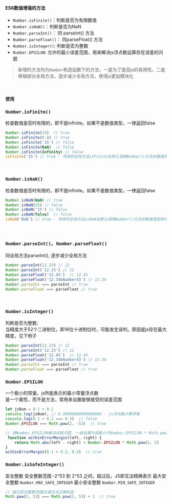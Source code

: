#### ES6数值增强的方法

- `Number.isFinite()`：判断是否为有限数值
- `Number.isNaN()`：判断是否为NaN
- `Number.parseInt()`： 同 parseInt() 方法
- `Number.parseFloat()`： 同parseFloat() 方法
- `Number.isInteger()`: 判断是否为整数
- `Number.EPSILON`: 允许的最小误差范围，用来解决js浮点数运算存在误差的问题


>新增的方法均为`Number`构造函数下的方法，一是为了提高js的易用性。二是移植部分全局方法，逐步减少全局方法，使得js更加模块化

&emsp;
#### 使用
### `Number.isFinite()`
检查数值是否时有限的，即不是infinite。如果不是数值类型，一律返回false
```javascript
Number.isFinite(15)  // true
Number.isFinite(0.8) // true
Number.isFinite('15') // false
Number.isFinite(NaN)  // false
Number.isFinite(Infinity) // false
isFinite('15') // true - 传统的全局方法isFinite会默认调用Number()方法非数值类型转化为数值再判断
```
&emsp;

### `Number.isNaN()`
检查数值是否时有限的，即不是infinite。如果不是数值类型，一律返回false
```javascript
Number.isNaN(NaN) // true
Number.isNaN(15) // false
Number.isNaN('15') // false
Number.isNaN(false)  // false
isNaN('NaN') // true - 传统的全局方法isNaN会默认调用Number()方法非数值类型转化为数值再判断
```
&emsp;

### `Number.parseInt()`、`Number.parseFloat()`
同全局方法parseInt(), 逐步减少全局方法
```javascript
Number.parseInt(12.23) // 12
Number.parseInt('12.23') // 12
Number.parseFloat('12.45')  // 12.45
Number.parseFloat('12.34bNumber43') // 12.34
Number.parseInt === parseInt // true
Number.parseFloat === parseFloat // true
```
&emsp;

### `Number.isInteger()`
判断是否为整数; <br>
当精度大于52个二进制位，即16位十进制位时，可能发生误判。原因是js存在最大精度，见下例子
```javascript
Number.parseInt(12.23) // 12
Number.parseInt('12.23') // 12
Number.parseFloat('12.45')  // 12.45
Number.parseFloat('12.34bNumber43') // 12.34
Number.parseInt === parseInt // true
Number.parseFloat === parseFloat // true
```


### `Number.EPSILON`
一个极小的常量。js所能表示的最小常量浮点数 <br>
是一个属性，而不是方法，常用来设置能够接受的误差范围
```javascript
let jsNum = 0.1 + 0.2
console.log(jsNum); // 0.30000000000000004 - js浮点数计算导致
console.log(0.1 + 0.2 === 0.3)  // false
Number.EPSILON === Math.pow(2, -52)  // true

// 用Number.EPSILON解决误差问题, 一般设置为误差小于Number.EPSILON * Math.pow(2, 2)即认为两个数相等
 function withinErrorMargin(left, right) {
    return Math.abs(left - right) < Number.EPSILON * Math.pow(2, 2)
}
withinErrorMargin(0.1 + 0.2, 0.3)  // true
```


### `Number.isSafeInteger()`
安全整数
安全整数范围 -2^53 到 2^53 之间，超过后，JS即无法精确表示
最大安全整数 `Number.MAX_SAFE_INTEGER`
最小安全整数 `Number.MIN_SAFE_INTEGER`
```javascript
// 超过安全整数范围JS就无法正确判定
Math.pow(2, 53) === Math.pow(2, 53) + 1  // true
```


